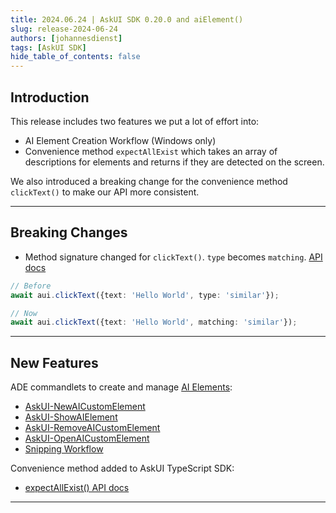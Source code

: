 ```yaml
---
title: 2024.06.24 | AskUI SDK 0.20.0 and aiElement()
slug: release-2024-06-24
authors: [johannesdienst]
tags: [AskUI SDK]
hide_table_of_contents: false
---
```


## Introduction
This release includes two features we put a lot of effort into:

* AI Element Creation Workflow (Windows only)
* Convenience method `expectAllExist` which takes an array of descriptions for elements and returns if they are detected on the screen.

We also introduced a breaking change for the convenience method `clickText()` to make our API more consistent.

---

## Breaking Changes

- Method signature changed for `clickText()`. `type` becomes `matching`. [API docs](https://docs.askui.com/docs/api/Convenience/clicktext)

```typescript
// Before
await aui.clickText({text: 'Hello World', type: 'similar'});

// Now
await aui.clickText({text: 'Hello World', matching: 'similar'});
```

---

## New Features

ADE commandlets to create and manage [AI Elements](https://docs.askui.com/docs/general/Components/aielement):

- [AskUI-NewAICustomElement](https://docs.askui.com/docs/general/Components/aielement#askui-newaicustomelement-command)
- [AskUI-ShowAIElement](https://docs.askui.com/docs/general/Components/aielement#askui-showaielement-command)
- [AskUI-RemoveAICustomElement](https://docs.askui.com/docs/general/Components/aielement#askui-removeaicustomelement-command)
- [AskUI-OpenAICustomElement](https://docs.askui.com/docs/general/Components/aielement#askui-openaicustomelement-command)
- [Snipping Workflow](https://docs.askui.com/docs/general/Components/aielement#snipping-workflow)


Convenience method added to AskUI TypeScript SDK:

- [expectAllExist() API docs](https://docs.askui.com/docs/api/Convenience/expectallexist)

---
